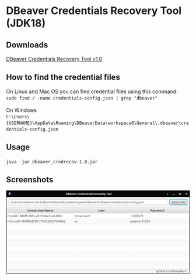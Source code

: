 # DBeaver Credentials Recovery Tool (JDK18)


## Downloads
 [DBeaver Credentials Recovery Tool v1.0](https://github.com/hauptkern/dbeaver_credrecov/releases/download/Release/dbeaver_credrecov-1.0.jar)

## How to find the credential files
 On Linux and Mac OS you can find credential files using this command:\
 `sudo find / -name credentials-config.json | grep "dbeaver"`\
 \
 On Windows\
 `C:\Users\{USERNAME}\AppData\Roaming\DBeaverData\workspace6\General\.dbeaver\credentials-config.json`
## Usage
 `java -jar dbeaver_credrecov-1.0.jar`
## Screenshots

![Image](https://github.com/hauptkern/dbeaver_credrecov/blob/main/screenshots/screenshot0.png)
